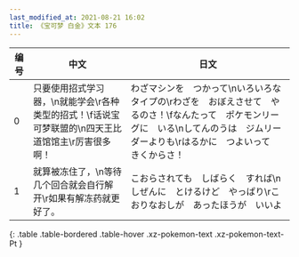 ```yaml
---
last_modified_at: 2021-08-21 16:02
title: 《宝可梦 白金》文本 176
---
```

| 编号 | 中文 | 日文 |
| ---- | ---- | ---- |
| 0 | 只要使用招式学习器，\n就能学会\r各种类型的招式！\f话说宝可梦联盟的\n四天王比道馆馆主\r厉害很多啊！ | わざマシンを　つかって\nいろいろな　タイプの\rわざを　おぼえさせて　やるのさ！\fなんたって　ポケモンリーグに　いる\nしてんのうは　ジムリーダーよりも\rはるかに　つよいって　きくからさ！ |
| 1 | 就算被冻住了，\n等待几个回合就会自行解开\r如果有解冻药就更好了。 | こおらされても　しばらく　すれば\nしぜんに　とけるけど　やっぱり\rこおりなおしが　あったほうが　いいよ |
{: .table .table-bordered .table-hover .xz-pokemon-text .xz-pokemon-text-Pt }